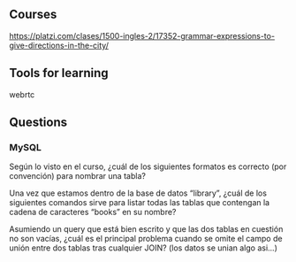 ## Courses

https://platzi.com/clases/1500-ingles-2/17352-grammar-expressions-to-give-directions-in-the-city/

## Tools for learning

webrtc

## Questions

### MySQL

Según lo visto en el curso, ¿cuál de los siguientes formatos es correcto (por convención) para nombrar una tabla?

Una vez que estamos dentro de la base de datos “library”, ¿cuál de los siguientes comandos sirve para listar todas las tablas que contengan la cadena de caracteres “books” en su nombre?

Asumiendo un query que está bien escrito y que las dos tablas en cuestión no son vacías, ¿cuál es el principal problema cuando se omite el campo de unión entre dos tablas tras cualquier JOIN? (los datos se unian algo asi...)
